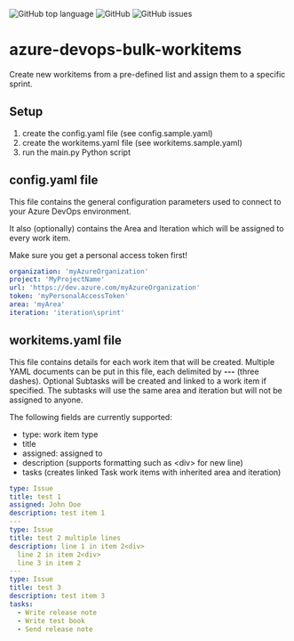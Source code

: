 ![GitHub top language](https://img.shields.io/github/languages/top/filipjonckers/azure-devops-bulk-workitems?style=flat-square)
![GitHub](https://img.shields.io/github/license/filipjonckers/azure-devops-bulk-workitems?style=flat-square)
![GitHub issues](https://img.shields.io/github/issues/filipjonckers/azure-devops-bulk-workitems?style=flat-square)

# azure-devops-bulk-workitems

Create new workitems from a pre-defined list and assign them to a specific sprint.

## Setup

1. create the config.yaml file (see config.sample.yaml)
2. create the workitems.yaml file (see workitems.sample.yaml)
3. run the main.py Python script

## config.yaml file

This file contains the general configuration parameters used to connect to your Azure DevOps environment.

It also (optionally) contains the Area and Iteration which will be assigned to every work item.

Make sure you get a personal access token first!

```yaml
organization: 'myAzureOrganization'
project: 'MyProjectName'
url: 'https://dev.azure.com/myAzureOrganization'
token: 'myPersonalAccessToken'
area: 'myArea'
iteration: 'iteration\sprint'
```

## workitems.yaml file

This file contains details for each work item that will be created. Multiple YAML documents can be put in this file,
each delimited by **---** (three dashes).
Optional Subtasks will be created and linked to a work item if specified.  The subtasks will use the same area and iteration but will not be assigned to anyone.

The following fields are currently supported:

- type: work item type
- title
- assigned: assigned to
- description (supports formatting such as \<div\> for new line)
- tasks (creates linked Task work items with inherited area and iteration)

```yaml
type: Issue
title: test 1
assigned: John Doe
description: test item 1
---
type: Issue
title: test 2 multiple lines
description: line 1 in item 2<div>
  line 2 in item 2<div>
  line 3 in item 2
---
type: Issue
title: test 3
description: test item 3
tasks:
  - Write release note
  - Write test book
  - Send release note
```
